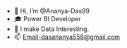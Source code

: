 - 👋 Hi, I’m @Ananya-Das99
- 🎓 Power BI Developer
- 👀 I make Data Interesting.
- 📫 Email-dasananya558@gmail.com

<!---
Ananya-Das99/Ananya-Das99 is a ✨ special ✨ repository because its `README.md` (this file) appears on your GitHub profile.
You can click the Preview link to take a look at your changes.
--->
